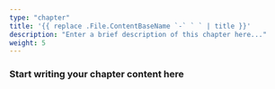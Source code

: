 ```yaml
---
type: "chapter"
title: '{{ replace .File.ContentBaseName `-` ` ` | title }}'
description: "Enter a brief description of this chapter here..."
weight: 5
---
```


### Start writing your chapter content here